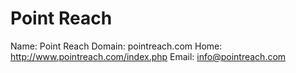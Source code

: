 
# Point Reach

Name: Point Reach
Domain: pointreach.com
Home: http://www.pointreach.com/index.php
Email: info@pointreach.com
